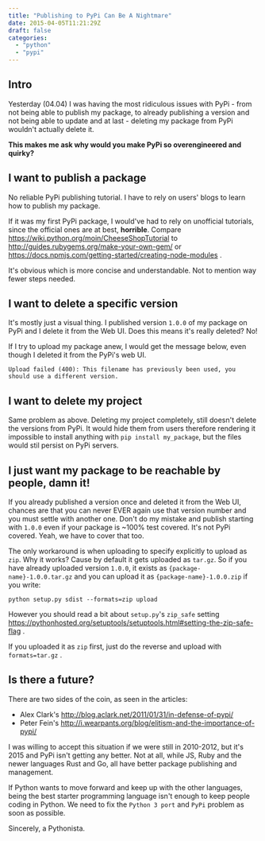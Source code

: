 ```yaml
---
title: "Publishing to PyPi Can Be A Nightmare"
date: 2015-04-05T11:21:29Z
draft: false
categories:
  - "python"
  - "pypi"
---
```


## Intro

Yesterday (04.04) I was having the most ridiculous issues with PyPi - from not being able to publish my package, to already publishing a version and not being able to update and at last - deleting my package from PyPi wouldn't actually delete it.


**This makes me ask why would you make PyPi so overengineered and quirky?**


## I want to publish a package

No reliable PyPi publishing tutorial. I have to rely on users' blogs to learn how to publish my package.

If it was my first PyPi package, I would've had to rely on unofficial tutorials, since the official ones are at best, **horrible**. Compare https://wiki.python.org/moin/CheeseShopTutorial to http://guides.rubygems.org/make-your-own-gem/ or https://docs.npmjs.com/getting-started/creating-node-modules .

It's obvious which is more concise and understandable. Not to mention way fewer steps needed.


## I want to delete a specific version

It's mostly just a visual thing. I published version `1.0.0` of my package on PyPi and I delete it from the Web UI. Does this means it's really deleted? No!

If I try to upload my package anew, I would get the message below, even though I deleted it from the PyPi's web UI.

```
Upload failed (400): This filename has previously been used, you should use a different version.
```


## I want to delete my project

Same problem as above. Deleting my project completely, still doesn't delete the versions from PyPi. It would hide them from users therefore rendering it impossible to install anything with `pip install my_package`, but the files would stil persist on PyPi servers.


## I just want my package to be reachable by people, damn it!

If you already published a version once and deleted it from the Web UI, chances are that you can never EVER again use that version number and you must settle with another one. Don't do my mistake and publish starting with `1.0.0` even if your package is ~100% test covered. It's not PyPi covered. Yeah, we have to cover that too.


The only workaround is when uploading to specify explicitly to upload as `zip`. Why it works? Cause by default it gets uploaded as `tar.gz`. So if you have already uploaded version `1.0.0`, it exists as `{package-name}-1.0.0.tar.gz` and you can upload it as `{package-name}-1.0.0.zip` if you write:

```
python setup.py sdist --formats=zip upload
```

However you should read a bit about `setup.py`'s `zip_safe` setting https://pythonhosted.org/setuptools/setuptools.html#setting-the-zip-safe-flag .


If you uploaded it as `zip` first, just do the reverse and upload with `formats=tar.gz` .


## Is there a future?

There are two sides of the coin, as seen in the articles:

* Alex Clark's http://blog.aclark.net/2011/01/31/in-defense-of-pypi/
* Peter Fein's http://i.wearpants.org/blog/elitism-and-the-importance-of-pypi/


I was willing to accept this situation if we were still in 2010-2012, but it's 2015 and PyPi isn't getting any better. Not at all, while JS, Ruby and the newer languages Rust and Go, all have better package publishing and management.


If Python wants to move forward and keep up with the other languages, being the best starter programming language isn't enough to keep people coding in Python. We need to fix the `Python 3 port` and `PyPi` problem as soon as possible.

Sincerely, a Pythonista.